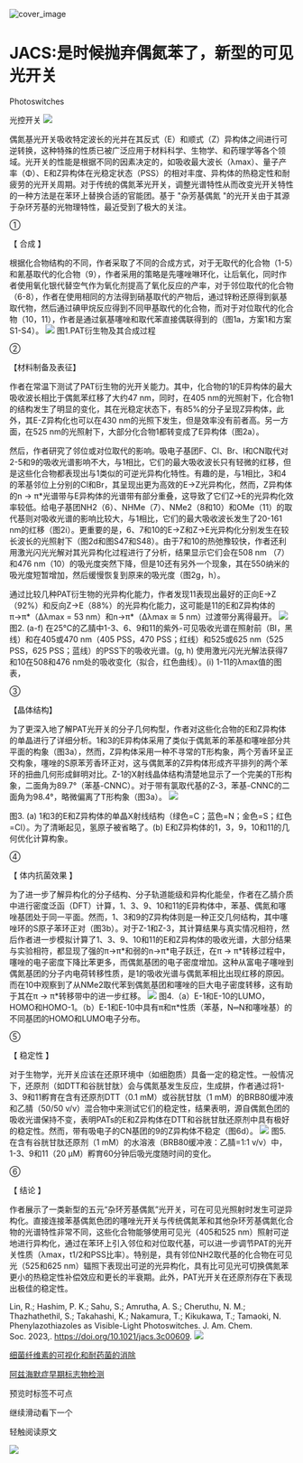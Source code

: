 ﻿![cover_image]() 

#  JACS:是时候抛弃偶氮苯了，新型的可见光开关 

Photoswitches

光控开关
![](../asset/2023-04-20_cb244b1b22585fc68937d74779cfcc26_0.gif)

偶氮基光开关吸收特定波长的光并在其反式（E）和顺式（Z）异构体之间进行可逆转换，这种特殊的性质已被广泛应用于材料科学、生物学、和药理学等各个领域。光开关的性能是根据不同的因素决定的，如吸收最大波长（λmax）、量子产率（Φ）、E和Z异构体在光稳定状态（PSS）的相对丰度、异构体的热稳定性和耐疲劳的光开关周期。对于传统的偶氮苯光开关，调整光谱特性从而改变光开关特性的一种方法是在苯环上替换合适的官能团。基于 "杂芳基偶氮 "的光开关由于其源于杂环芳基的光物理特性，最近受到了极大的关注。

①

【 合成 】

根据化合物结构的不同，作者采取了不同的合成方式，对于无取代的化合物（1-5）和氰基取代的化合物（9），作者采用的策略是先噻唑啉环化，让后氧化，同时作者使用氧化银代替空气作为氧化剂提高了氧化反应的产率，对于邻位取代的化合物（6-8），作者在使用相同的方法得到硝基取代的产物后，通过锌粉还原得到氨基取代物，然后通过碘甲烷反应得到不同甲基取代的化合物，而对于对位取代的化合物（10，11），作者是通过氨基噻唑和取代苯直接偶联得到的（图1a，方案1和方案S1-S4）。
![](../asset/2023-04-20_3e4e7d3191796ec300cd6741071e93b9_1.png)
图1.PAT衍生物及其合成过程

②

【材料制备及表征】

作者在常温下测试了PAT衍生物的光开关能力。其中，化合物的1的E异构体的最大吸收波长相比于偶氮苯红移了大约47 nm，同时，在405 nm的光照射下，化合物1的结构发生了明显的变化，其在光稳定状态下，有85%的分子呈现Z异构体，此外，其E-Z异构化也可以在430 nm的光照下发生，但是效率没有前者高。另一方面，在525 nm的光照射下，大部分化合物1都转变成了E异构体（图2a）。

然后，作者研究了邻位或对位取代的影响。吸电子基团F、Cl、Br、I和CN取代对2-5和9的吸收光谱影响不大，与1相比，它们的最大吸收波长只有轻微的红移，但是这些化合物都表现出与1类似的可逆光异构化特性。有趣的是，与1相比，3和4的苯基邻位上分别的Cl和Br，其呈现出更为高效的E→Z光异构化，然而，Z异构体的n → π\*光谱带与E异构体的光谱带有部分重叠，这导致了它们Z→E的光异构化效率较低。给电子基团NH2（6）、NHMe（7）、NMe2（8和10）和OMe（11）的取代基则对吸收光谱的影响比较大，与1相比，它们的最大吸收波长发生了20-161 nm的红移（图2i）。更重要的是，6、7和10的E→Z和Z→E光异构化分别发生在较长波长的光照射下（图2d和图S47和S48）。由于7和10的热弛豫较快，作者还利用激光闪光光解对其光异构化过程进行了分析，结果显示它们会在508 nm （7）和476 nm（10）的吸光度突然下降，但是10还有另外一个现象，其在550纳米的吸光度短暂增加，然后缓慢恢复到原来的吸光度（图2g，h）。

通过比较几种PAT衍生物的光异构化能力，作者发现11表现出最好的正向E→Z（92%）和反向Z→E（88%）的光异构化能力，这可能是11的E和Z异构体的π→π\*（Δλmax = 53 nm）和n→π\*（Δλmax ≅ 5 nm）过渡带分离得最开。
![](../asset/2023-04-20_aead1ea2c5d65ee8350dce3f512f10dc_2.gif)
图2. (a-f) 在25°C的乙腈中1-3、6、9和11的紫外-可见吸收光谱在照射前（BI，黑线）和在405或470 nm（405 PSS，470 PSS；红线）和525或625 nm（525 PSS，625 PSS；蓝线）的PSS下的吸收光谱。(g, h) 使用激光闪光光解法获得7和10在508和476 nm处的吸收变化（拟合，红色曲线）。(i) 1-11的λmax值的图表，

③

【晶体结构】

为了更深入地了解PAT光开关的分子几何构型，作者对这些化合物的E和Z异构体的单晶进行了详细分析。1和3的E异构体采用了类似于偶氮苯的苯基和噻唑部分共平面的构象（图3a），然而，Z异构体采用一种不寻常的T形构象，两个芳香环呈正交构象，噻唑的S原苯芳香环正对，这与偶氮苯的Z异构体形成齐平排列的两个苯环的扭曲几何形成鲜明对比。Z-1的X射线晶体结构清楚地显示了一个完美的T形构象，二面角为89.7°（苯基-CNNC）。对于带有氯取代基的Z-3，苯基-CNNC的二面角为98.4°，略微偏离了T形构象（图3a）。
![](../asset/2023-04-20_fee8d5903bf633b0772ce614b2692006_3.gif)

图3. (a) 1和3的E和Z异构体的单晶X射线结构（绿色=C；蓝色=N；金色=S；红色=Cl）。为了清晰起见，氢原子被省略了。(b) E和Z异构体的1，3，9，10和11的几何优化计算构象。

④

【 体内抗菌效果 】

为了进一步了解异构化的分子结构、分子轨道能级和异构化能垒，作者在乙腈介质中进行密度泛函（DFT）计算，1、3、9、10和11的E异构体中，苯基、偶氮和噻唑基团处于同一平面。然而，1、3和9的Z异构体则是一种正交几何结构，其中噻唑环的S原子苯环正对（图3b）。对于Z-1和Z-3，其计算结果与真实情况相符，然后作者进一步模拟计算了1、3、9、10和11的E和Z异构体的吸收光谱，大部分结果与实验相符，都显现了强的π→π\*和弱的n→π\*电子跃迁，在π → π\*转移过程中，噻唑的电子密度下降比苯更多，而偶氮基团的电子密度增加。这种从富电子噻唑到偶氮基团的分子内电荷转移性质，是1的吸收光谱与偶氮苯相比出现红移的原因。而在10中观察到了从NMe2取代苯到偶氮基团和噻唑的巨大电子密度转移，这有助于其在π → π\*转移带中的进一步红移。
![](../asset/2023-04-20_f86a1145381d4348ad29685a8aca26cd_4.gif)
图4.（a）E-1和E-10的LUMO，HOMO和HOMO-1。（b）E-1和E-10中具有π和π\*性质（苯基，N═N和噻唑基）的不同基团的HOMO和LUMO电子分布。

⑤

【 稳定性 】

对于生物学，光开关应该在还原环境中（如细胞质）具备一定的稳定性。一般情况下，还原剂（如DTT和谷胱甘肽）会与偶氮基发生反应，生成肼，作者通过将1-3、9和11孵育在含有还原剂DTT（0.1 mM）或谷胱甘肽（1 mM）的BRB80缓冲液和乙腈（50/50 v/v）混合物中来测试它们的稳定性，结果表明，源自偶氮色团的吸收光谱保持不变，表明PATs的E和Z异构体在DTT和谷胱甘肽还原剂中具有极好的稳定性。然而，带有吸电子的CN基团的9的Z异构体不稳定（图6d）。
![](../asset/2023-04-20_f5f9ea3978a3b96bbbc3534fd5d69a17_5.gif)
图5. 在含有谷胱甘肽还原剂（1 mM）的水溶液（BRB80缓冲液：乙腈=1:1 v/v）中，1-3、9和11（20 μM）孵育60分钟后吸光度随时间的变化。

⑥

【 结论 】

作者展示了一类新型的五元“杂环芳基偶氮”光开关，可在可见光照射时发生可逆异构化。直接连接苯基偶氮色团的噻唑光开关与传统偶氮苯和其他杂环芳基偶氮化合物的光谱特性非常不同，这些化合物能够使用可见光（405和525 nm）照射可逆地进行异构化，通过在苯环上引入邻位和对位取代基，可以进一步调节PAT的光开关性质（λmax，t1/2和PSS比率）。特别是，具有邻位NH2取代基的化合物在可见光（525和625 nm）辐照下表现出可逆的光异构化，具有比可见光可切换偶氮苯更小的热稳定性补偿效应和更长的半衰期。此外，PAT光开关在还原剂存在下表现出极佳的稳定性。

Lin, R.; Hashim, P. K.; Sahu, S.; Amrutha, A. S.; Cheruthu, N. M.; Thazhathethil, S.; Takahashi, K.; Nakamura, T.; Kikukawa, T.; Tamaoki, N. Phenylazothiazoles as Visible-Light Photoswitches. J. Am. Chem. Soc. 2023,. https://doi.org/10.1021/jacs.3c00609.
![](../asset/2023-04-20_eb46ebd50de486a852e98de208de520d_6.png)


[细菌纤维素的可视化和耐药菌的消除](http://mp.weixin.qq.com/s?__biz=MzkzOTI1OTMwNg==&amp;mid=2247483811&amp;idx=1&amp;sn=497b8c4b0ff461323fb2e1c24e03312e&amp;chksm=c2f2e566f5856c702e030d1f5c01ae034d7ddc9705f2b363e6eca0c9e6e8e7f9a07fb30b0e09&amp;scene=21#wechat_redirect)



[阿兹海默症早期标志物检测](http://mp.weixin.qq.com/s?__biz=MzkzOTI1OTMwNg==&amp;mid=2247483762&amp;idx=1&amp;sn=440a62325ac837766d790470b2feb1ad&amp;chksm=c2f2e5b7f5856ca11307adc886208ba8631f4e6d1aff91f790f0ebce02f346d7467e9532211e&amp;scene=21#wechat_redirect)

预览时标签不可点

  继续滑动看下一个 

 轻触阅读原文 

  ![](http://mmbiz.qpic.cn/mmbiz_png/wzBk7nZmzgq7v9Dg22Sz7VtfIJUOJaRx0AfgRtlrKZzKwOhTlicicAor2tvrgf1LUONnpYH3wKPRRrtL6nCvs0tQ/0?wx_fmt=png)  

